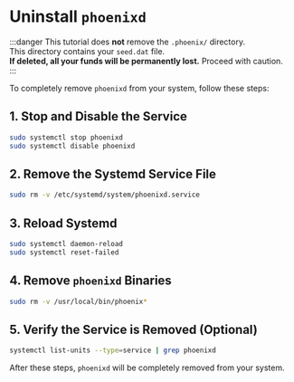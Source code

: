 # Uninstall `phoenixd`  

:::danger
This tutorial does **not** remove the `.phoenix/` directory.  
This directory contains your `seed.dat` file.  
**If deleted, all your funds will be permanently lost.** Proceed with caution.  
:::


To completely remove `phoenixd` from your system, follow these steps:  

## 1. Stop and Disable the Service  

```sh
sudo systemctl stop phoenixd
sudo systemctl disable phoenixd
```

## 2. Remove the Systemd Service File

```sh
sudo rm -v /etc/systemd/system/phoenixd.service
```

## 3. Reload Systemd

```sh
sudo systemctl daemon-reload
sudo systemctl reset-failed
```

## 4. Remove `phoenixd` Binaries

```sh
sudo rm -v /usr/local/bin/phoenix*
```

## 5. Verify the Service is Removed (Optional)

```sh
systemctl list-units --type=service | grep phoenixd
```

After these steps, `phoenixd` will be completely removed from your system.
